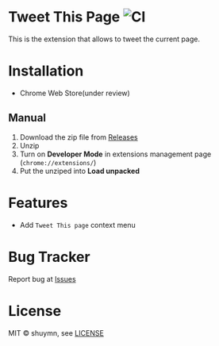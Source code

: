 # Tweet This Page ![CI](https://github.com/shuymn/tweet-this-page/workflows/CI/badge.svg)

This is the extension that allows to tweet the current page.

# Installation

- Chrome Web Store(under review)

## Manual

1. Download the zip file from [Releases](https://github.com/shuymn/tweet-this-page/releases)
2. Unzip
3. Turn on **Developer Mode** in extensions management page (`chrome://extensions/`)
4. Put the unziped into **Load unpacked**

# Features

- Add `Tweet This page` context menu

# Bug Tracker

Report bug at [Issues](https://github.com/shuymn/tweet-this-page/issues)

# License

MIT © shuymn, see [LICENSE](https://github.com/shuymn/tweet-this-page/blob/master/LICENSE)
